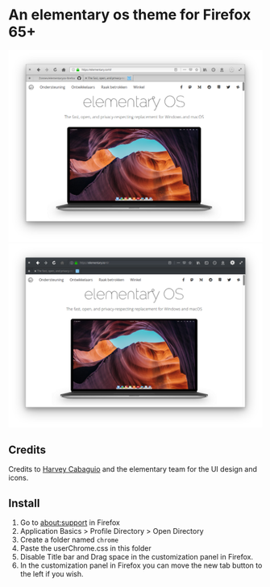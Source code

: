 # An elementary os theme for Firefox 65+

![Screenshot](screenshot_8.png)
![Screenshot](screenshot_8darkmode.png)

## Credits
Credits to [Harvey Cabaguio](https://github.com/harveycabaguio/firefox-elementary-theme) and the elementary team for the UI design and icons.

## Install
1. Go to [about:support](about:support) in Firefox
2. Application Basics > Profile Directory > Open Directory
3. Create a folder named `chrome`
4. Paste the userChrome.css in this folder
5. Disable Title bar and Drag space in the customization panel in Firefox.
5. In the customization panel in Firefox you can move the new tab button to the left if you wish.
